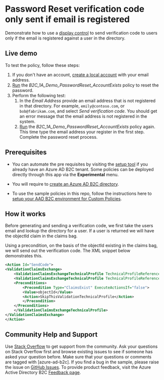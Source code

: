 # Password Reset verification code only sent if email is registered

Demonstrate how to use a [display control](https://docs.microsoft.com/azure/active-directory-b2c/display-controls) to send verification code to users only if the email is registered against a user in the directory.

## Live demo

To test the policy, follow these steps:

1. If you don't have an account, [create a local account](https://b2clivedemo.b2clogin.com/b2clivedemo.onmicrosoft.com/B2C_1A_signup_signin/oauth2/v2.0/authorize?client_id=cfaf887b-a9db-4b44-ac47-5efff4e2902c&nonce=defaultNonce&redirect_uri=https://jwt.ms&scope=openid&response_type=id_token&prompt=login) with your email address.
1. [Run](https://b2clivedemo.b2clogin.com/b2clivedemo.onmicrosoft.com/B2C_1A_Demo_PasswordReset_AccountExists/oauth2/v2.0/authorize?client_id=cfaf887b-a9db-4b44-ac47-5efff4e2902c&nonce=defaultNonce&redirect_uri=https%3A%2F%2Fjwt.ms&scope=openid&response_type=id_token&prompt=login) the *B2C_1A_Demo_PasswordReset_AccountExists* policy to reset the password.
1. Perform the following test:
    1. In the *Email Address* provide an email address that is not registered in that directory. For example, `emily@contoso.com`, or `bob@fabrikam.com`, and select *Send verification code*. You should get an error message that the email address is not registered in the system.
    1. [Run](https://b2clivedemo.b2clogin.com/b2clivedemo.onmicrosoft.com/B2C_1A_Demo_PasswordReset_AccountExists/oauth2/v2.0/authorize?client_id=cfaf887b-a9db-4b44-ac47-5efff4e2902c&nonce=defaultNonce&redirect_uri=https%3A%2F%2Fjwt.ms&scope=openid&response_type=id_token&prompt=login) the *B2C_1A_Demo_PasswordReset_AccountExists* policy again. This time type the email address your register in the first step. Complete the password reset process. 

## Prerequisites

- You can automate the pre requisites by visiting the [setup tool](https://aka.ms/iefsetup) if you already have an Azure AD B2C tenant. Some policies can be deployed directly through this app via the **Experimental** menu.

- You will require to [create an Azure AD B2C directory](https://docs.microsoft.com/azure/active-directory-b2c/tutorial-create-tenant).

- To use the sample policies in this repo, follow the instructions here to [setup your AAD B2C environment for Custom Policies](https://docs.microsoft.com/azure/active-directory-b2c/active-directory-b2c-get-started-custom).

## How it works

Before generating and sending a verification code, we first take the users email and lookup the directory for a user. If a user is returned we will have the objectId claim in the claims bag. 

Using a precondition, on the basis of the objectId existing in the claims bag, we will send out the verification code. The XML snippet below demonstrates this.

```xml
<Action Id="SendCode">
<ValidationClaimsExchange>
    <ValidationClaimsExchangeTechnicalProfile TechnicalProfileReferenceId="AAD-UserReadUsingEmailAddress-emailAddress" />
    <ValidationClaimsExchangeTechnicalProfile TechnicalProfileReferenceId="AadSspr-SendCode">
    <Preconditions>
        <Precondition Type="ClaimsExist" ExecuteActionsIf="false">
        <Value>objectId</Value>
        <Action>SkipThisValidationTechnicalProfile</Action>
        </Precondition>
    </Preconditions>
    </ValidationClaimsExchangeTechnicalProfile>
</ValidationClaimsExchange>
</Action>
```


## Community Help and Support

Use [Stack Overflow](https://stackoverflow.com/questions/tagged/azure-ad-b2c) to get support from the community. Ask your questions on Stack Overflow first and browse existing issues to see if someone has asked your question before. Make sure that your questions or comments are tagged with [azure-ad-b2c].
If you find a bug in the sample, please raise the issue on [GitHub Issues](https://github.com/azure-ad-b2c/samples/issues).
To provide product feedback, visit the Azure Active Directory B2C [Feedback page](https://feedback.azure.com/forums/169401-azure-active-directory?category_id=160596).
